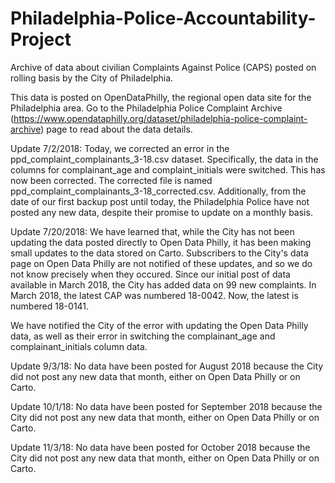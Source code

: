 # Philadelphia-Police-Accountability-Project
Archive of data about civilian Complaints Against Police (CAPS) posted on rolling basis by the City of Philadelphia.

This data is posted on OpenDataPhilly, the regional open data site for the Philadelphia area. Go to the Philadelphia Police Complaint Archive (https://www.opendataphilly.org/dataset/philadelphia-police-complaint-archive) page to read about the data details.

Update 7/2/2018: Today, we corrected an error in the ppd_complaint_complainants_3-18.csv dataset. Specifically, the data in the columns for complainant_age and complaint_initials were switched. This has now been corrected. The corrected file is named ppd_complaint_complainants_3-18_corrected.csv. Additionally, from the date of our first backup post until today, the Philadelphia Police have not posted any new data, despite their promise to update on a monthly basis.

Update 7/20/2018: We have learned that, while the City has not been updating the data posted directly to Open Data Philly, it has been making small updates to the data stored on Carto. Subscribers to the City's data page on Open Data Philly are not notified of these updates, and so we do not know precisely when they occured. Since our initial post of data available in March 2018, the City has added data on 99 new complaints. In March 2018, the latest CAP was numbered 18-0042. Now, the latest is numbered 18-0141.

We have notified the City of the error with updating the Open Data Philly data, as well as their error in switching the complainant_age and complainant_initials column data. 

Update 9/3/18: No data have been posted for August 2018 because the City did not post any new data that month, either on Open Data Philly or on Carto. 

Update 10/1/18: No data have been posted for September 2018 because the City did not post any new data that month, either on Open Data Philly or on Carto.

Update 11/3/18: No data have been posted for October 2018 because the City did not post any new data that month, either on Open Data Philly or on Carto.
